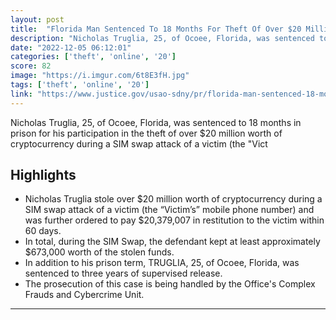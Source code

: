```yaml
---
layout: post
title:  "Florida Man Sentenced To 18 Months For Theft Of Over $20 Million In SIM Swap Scheme"
description: "Nicholas Truglia, 25, of Ocoee, Florida, was sentenced to 18 months in prison for his participation in the theft of over $20 million worth of cryptocurrency during a SIM swap attack of a victim (the \"Vict"
date: "2022-12-05 06:12:01"
categories: ['theft', 'online', '20']
score: 82
image: "https://i.imgur.com/6t8E3fH.jpg"
tags: ['theft', 'online', '20']
link: "https://www.justice.gov/usao-sdny/pr/florida-man-sentenced-18-months-theft-over-20-million-sim-swap-scheme"
---
```


Nicholas Truglia, 25, of Ocoee, Florida, was sentenced to 18 months in prison for his participation in the theft of over $20 million worth of cryptocurrency during a SIM swap attack of a victim (the \"Vict

## Highlights

- Nicholas Truglia stole over $20 million worth of cryptocurrency during a SIM swap attack of a victim (the “Victim’s” mobile phone number) and was further ordered to pay $20,379,007 in restitution to the victim within 60 days.
- In total, during the SIM Swap, the defendant kept at least approximately $673,000 worth of the stolen funds.
- In addition to his prison term, TRUGLIA, 25, of Ocoee, Florida, was sentenced to three years of supervised release.
- The prosecution of this case is being handled by the Office's Complex Frauds and Cybercrime Unit.

---
